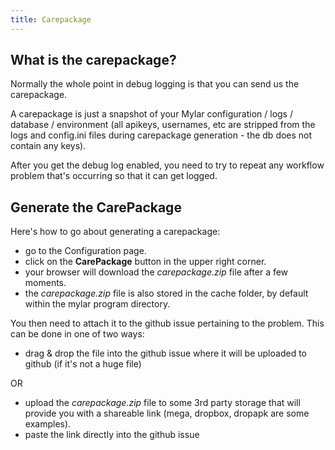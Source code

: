 ```yaml
---
title: Carepackage
---
```


## What is the carepackage?
Normally the whole point in debug logging is that you can send us the carepackage. 

A carepackage is just a snapshot of your Mylar configuration / logs / database / environment (all apikeys, usernames, etc are stripped from the logs and config.ini files during carepackage generation - the db does not contain any keys).

After you get the debug log enabled, you need to try to repeat any workflow problem that's occurring so that it can get logged.

## Generate the CarePackage
Here's how to go about generating a carepackage:

- go to the Configuration page.
- click on the **CarePackage** button in the upper right corner.
- your browser will download the _carepackage.zip_ file after a few moments.
- the _carepackage.zip_ file is also stored in the cache folder, by default within the mylar program directory.

You then need to attach it to the github issue pertaining to the problem. This can be done in one of two ways: 
- drag & drop the file into the github issue where it will be uploaded to github (if it's not a huge file)

OR

- upload the _carepackage.zip_ file to some 3rd party storage that will provide you with a shareable link (mega, dropbox, dropapk are some examples).
- paste the link directly into the github issue
